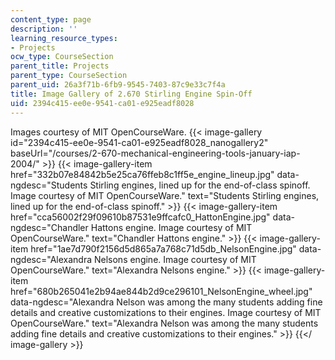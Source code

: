 ```yaml
---
content_type: page
description: ''
learning_resource_types:
- Projects
ocw_type: CourseSection
parent_title: Projects
parent_type: CourseSection
parent_uid: 26a3f71b-6fb9-9545-7403-87c9e33c7f4a
title: Image Gallery of 2.670 Stirling Engine Spin-Off
uid: 2394c415-ee0e-9541-ca01-e925eadf8028
---
```


Images courtesy of MIT OpenCourseWare.
{{< image-gallery id="2394c415-ee0e-9541-ca01-e925eadf8028_nanogallery2" baseUrl="/courses/2-670-mechanical-engineering-tools-january-iap-2004/" >}}
{{< image-gallery-item href="332b07e84842b5e25ca76ffeb8c1ff5e_engine_lineup.jpg" data-ngdesc="Students Stirling engines, lined up for the end-of-class spinoff. Image courtesy of MIT OpenCourseWare." text="Students Stirling engines, lined up for the end-of-class spinoff." >}}
{{< image-gallery-item href="cca56002f29f09610b87531e9ffcafc0_HattonEngine.jpg" data-ngdesc="Chandler Hattons engine. Image courtesy of MIT OpenCourseWare." text="Chandler Hattons engine." >}}
{{< image-gallery-item href="1ae7d790f2156d5d865a7a768c71d5db_NelsonEngine.jpg" data-ngdesc="Alexandra Nelsons engine. Image courtesy of MIT OpenCourseWare." text="Alexandra Nelsons engine." >}}
{{< image-gallery-item href="680b265041e2b94ae844b2d9ce296101_NelsonEngine_wheel.jpg" data-ngdesc="Alexandra Nelson was among the many students adding fine details and creative customizations to their engines. Image courtesy of MIT OpenCourseWare." text="Alexandra Nelson was among the many students adding fine details and creative customizations to their engines." >}}
{{</ image-gallery >}}